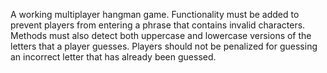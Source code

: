 A working multiplayer hangman game. Functionality must be added to prevent players from entering
a phrase that contains invalid characters. Methods must also detect both uppercase and lowercase
versions of the letters that a player guesses. Players should not be penalized for guessing an
incorrect letter that has already been guessed.
